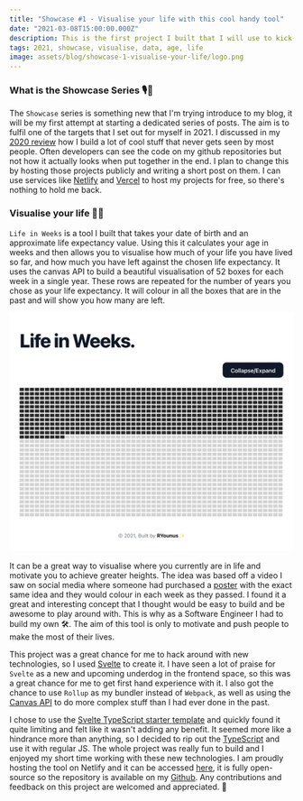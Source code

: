 ```yaml
---
title: "Showcase #1 - Visualise your life with this cool handy tool"
date: "2021-03-08T15:00:00.000Z"
description: This is the first project I built that I will use to kick-off the new 'Showcase' series with. I had several targets for this year and one of them was to build more user facing projects that I can use as part of my portfolio. I will talk about what I built and how to use it yourself. 🎩✨
tags: 2021, showcase, visualise, data, age, life
image: assets/blog/showcase-1-visualise-your-life/logo.png
---
```

### What is the Showcase Series 🎙🎨

The `Showcase` series is something new that I'm trying introduce to my blog, it will be my first attempt at starting a dedicated series of posts. The aim is to fulfil one of the targets that I set out for myself in 2021. I discussed in my [2020 review](/blog/2020-in-review-and-plans-for-2021/) how I build a lot of cool stuff that never gets seen by most people. Often developers can see the code on my github repositories but not how it actually looks when put together in the end. I plan to change this by hosting those projects publicly and writing a short post on them. I can use services like [Netlify](https://www.netlify.com/) and [Vercel](https://vercel.com) to host my projects for free, so there's nothing to hold me back.

### Visualise your life 🎩✨

`Life in Weeks` is a tool I built that takes your date of birth and an approximate life expectancy value. Using this it calculates your age in weeks and then allows you to visualise how much of your life you have lived so far, and how much you have left against the chosen life expectancy. It uses the canvas API to build a beautiful visualisation of 52 boxes for each week in a single year. These rows are repeated for the number of years you chose as your life expectancy. It will colour in all the boxes that are in the past and will show you how many are left.

![A screenshot of `Life In weeks` that I built](./assets/life-in-weeks.png)

It can be a great way to visualise where you currently are in life and motivate you to achieve greater heights. The idea was based off a video I saw on social media where someone had purchased a [poster](https://4kweeks.com/products/poster) with the exact same idea and they would colour in each week as they passed. I found it a great and interesting concept that I thought would be easy to build and be awesome to play around with. This is why as a Software Engineer I had to build my own 🛠. The aim of this tool is only to motivate and push people to make the most of their lives.

This project was a great chance for me to hack around with new technologies, so I used [Svelte](https://svelte.dev/) to create it. I have seen a lot of praise for `Svelte` as a new and upcoming underdog in the frontend space, so this was a great chance for me to get first hand experience with it. I also got the chance to use `Rollup` as my bundler instead of `Webpack`, as well as using the [Canvas API](https://developer.mozilla.org/en-US/docs/Web/API/Canvas_API) to do more complex stuff than I had ever done in the past. 

I chose to use the [Svelte TypeScript starter template](https://github.com/sveltejs/template) and quickly found it quite limiting and felt like it wasn't adding any benefit. It seemed more like a hindrance more than anything, so I decided to rip out the [TypeScript](https://www.typescriptlang.org/) and use it with regular JS. The whole project was really fun to build and I enjoyed my short time working with these new technologies. I am proudly hosting the tool on Netlify and it can be accessed [here](https://life-in-weeks.netlify.com), it is fully open-source so the repository is available on my [Github](https://github.com/rahman95/life-in-weeks). Any contributions and feedback on this project are welcomed and appreciated. 🤝
